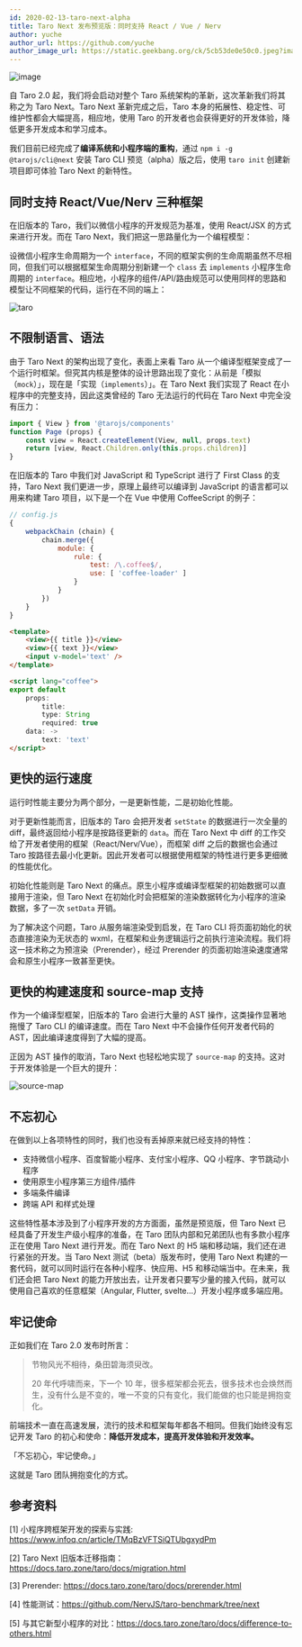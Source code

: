 ```yaml
---
id: 2020-02-13-taro-next-alpha
title: Taro Next 发布预览版：同时支持 React / Vue / Nerv 
author: yuche
author_url: https://github.com/yuche
author_image_url: https://static.geekbang.org/ck/5cb53de0e50c0.jpeg?imageView2/0/w/800
---
```


![image](https://img14.360buyimg.com/ling/jfs/t1/103557/3/12087/1051626/5e44b357E4cab8765/d8c821c4a3e1060d.png)

自 Taro 2.0 起，我们将会启动对整个 Taro 系统架构的革新，这次革新我们将其称之为 Taro Next。Taro Next 革新完成之后，Taro 本身的拓展性、稳定性、可维护性都会大幅提高，相应地，使用 Taro 的开发者也会获得更好的开发体验，降低更多开发成本和学习成本。

我们目前已经完成了**编译系统和小程序端的重构**，通过 `npm i -g @tarojs/cli@next` 安装 Taro CLI 预览（alpha）版之后，使用 `taro init` 创建新项目即可体验 Taro Next 的新特性。

<!--truncate-->

## 同时支持 React/Vue/Nerv 三种框架

在旧版本的 Taro，我们以微信小程序的开发规范为基准，使用 React/JSX 的方式来进行开发。而在 Taro Next，我们把这一思路量化为一个编程模型：

设微信小程序生命周期为一个 `interface`，不同的框架实例的生命周期虽然不尽相同，但我们可以根据框架生命周期分别新建一个 `class` 去 `implements` 小程序生命周期的 `interface`。相应地，小程序的组件/API/路由规范可以使用同样的思路和模型让不同框架的代码，运行在不同的端上：

![taro](https://storage.jd.com/taro-source/taro-docs/WechatIMG1393.png)

## 不限制语言、语法

由于 Taro Next 的架构出现了变化，表面上来看 Taro 从一个编译型框架变成了一个运行时框架。但究其内核是整体的设计思路出现了变化：从前是「模拟（`mock`）」，现在是「实现（`implements`）」。在 Taro Next 我们实现了 React 在小程序中的完整支持，因此这类曾经的 Taro 无法运行的代码在 Taro Next 中完全没有压力：

```jsx
import { View } from '@tarojs/components'
function Page (props) {
    const view = React.createElement(View, null, props.text)
    return [view, React.Children.only(this.props.children)]
}
```

在旧版本的 Taro 中我们对 JavaScript 和 TypeScript 进行了 First Class 的支持，Taro Next 我们更进一步，原理上最终可以编译到 JavaScript 的语言都可以用来构建 Taro 项目，以下是一个在 Vue 中使用 CoffeeScript 的例子：

```js
// config.js
{
    webpackChain (chain) {
        chain.merge({
            module: {
                rule: {
                    test: /\.coffee$/,
                    use: [ 'coffee-loader' ]
                }
            }
        })
    }
}
```

```html
<template>
    <view>{{ title }}</view>
    <view>{{ text }}</view>
    <input v-model='text' />
</template>

<script lang="coffee">
export default
    props:
        title:
        type: String
        required: true
    data: ->
        text: 'text'
</script>
```

## 更快的运行速度

运行时性能主要分为两个部分，一是更新性能，二是初始化性能。

对于更新性能而言，旧版本的 Taro 会把开发者 `setState` 的数据进行一次全量的 diff，最终返回给小程序是按路径更新的 `data`。而在 Taro Next 中 diff 的工作交给了开发者使用的框架（React/Nerv/Vue），而框架 diff 之后的数据也会通过 Taro 按路径去最小化更新。因此开发者可以根据使用框架的特性进行更多更细微的性能优化。

初始化性能则是 Taro Next 的痛点。原生小程序或编译型框架的初始数据可以直接用于渲染，但 Taro Next 在初始化时会把框架的渲染数据转化为小程序的渲染数据，多了一次 `setData` 开销。

为了解决这个问题，Taro 从服务端渲染受到启发，在 Taro CLI 将页面初始化的状态直接渲染为无状态的 wxml，在框架和业务逻辑运行之前执行渲染流程。我们将这一技术称之为预渲染（Prerender），经过 Prerender 的页面初始渲染速度通常会和原生小程序一致甚至更快。

## 更快的构建速度和 source-map 支持

作为一个编译型框架，旧版本的 Taro 会进行大量的 AST 操作，这类操作显著地拖慢了 Taro CLI 的编译速度。而在 Taro Next 中不会操作任何开发者代码的 AST，因此编译速度得到了大幅的提高。

正因为 AST 操作的取消，Taro Next 也轻松地实现了 `source-map` 的支持。这对于开发体验是一个巨大的提升：

![source-map](https://storage.jd.com/taro-source/taro-docs/WechatIMG1402.png)

## 不忘初心

在做到以上各项特性的同时，我们也没有丢掉原来就已经支持的特性：

* 支持微信小程序、百度智能小程序、支付宝小程序、QQ 小程序、字节跳动小程序
* 使用原生小程序第三方组件/插件
* 多端条件编译
* 跨端 API 和样式处理

这些特性基本涉及到了小程序开发的方方面面，虽然是预览版，但 Taro Next 已经具备了开发生产级小程序的准备，在 Taro 团队内部和兄弟团队也有多款小程序正在使用 Taro Next 进行开发。而在 Taro Next 的 H5 端和移动端，我们还在进行紧张的开发。当 Taro Next 测试（beta）版发布时，使用 Taro Next 构建的一套代码，就可以同时运行在各种小程序、快应用、H5 和移动端当中。在未来，我们还会把 Taro Next 的能力开放出去，让开发者只要写少量的接入代码，就可以使用自己喜欢的任意框架（Angular, Flutter, svelte...）开发小程序或多端应用。

## 牢记使命

正如我们在 Taro 2.0 发布时所言：

> 节物风光不相待，桑田碧海须臾改。
>
> 20 年代呼啸而来，下一个 10 年，很多框架都会死去，很多技术也会焕然而生，没有什么是不变的，唯一不变的只有变化，我们能做的也只能是拥抱变化。

前端技术一直在高速发展，流行的技术和框架每年都各不相同。但我们始终没有忘记开发 Taro 的初心和使命：**降低开发成本，提高开发体验和开发效率。**

「不忘初心，牢记使命。」

这就是 Taro 团队拥抱变化的方式。

## 参考资料

[1] 小程序跨框架开发的探索与实践: https://www.infoq.cn/article/TMqBzVFTSiQTUbgxydPm

[2] Taro Next 旧版本迁移指南：https://docs.taro.zone/taro/docs/migration.html

[3] Prerender: https://docs.taro.zone/taro/docs/prerender.html

[4] 性能测试：https://github.com/NervJS/taro-benchmark/tree/next

[5] 与其它新型小程序的对比：https://docs.taro.zone/taro/docs/difference-to-others.html
